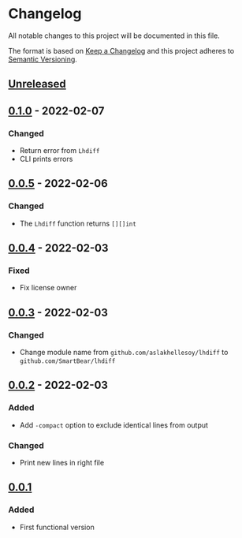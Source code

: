 # Changelog

All notable changes to this project will be documented in this file.

The format is based on [Keep a Changelog](https://keepachangelog.com/en/1.0.0/)
and this project adheres to [Semantic Versioning](https://semver.org/spec/v2.0.0.html).

## [Unreleased]

## [0.1.0] - 2022-02-07
### Changed
- Return error from `Lhdiff`
- CLI prints errors

## [0.0.5] - 2022-02-06
### Changed
- The `Lhdiff` function returns `[][]int`

## [0.0.4] - 2022-02-03
### Fixed
- Fix license owner

## [0.0.3] - 2022-02-03
### Changed
- Change module name from `github.com/aslakhellesoy/lhdiff` to `github.com/SmartBear/lhdiff`

## [0.0.2] - 2022-02-03
### Added
- Add `-compact` option to exclude identical lines from output

### Changed
- Print new lines in right file

## [0.0.1]
### Added
- First functional version

[Unreleased]: https://github.com/SmartBear/lhdiff/compare/v0.1.0...HEAD
[0.1.0]: https://github.com/SmartBear/lhdiff/compare/v0.0.5...v0.1.0
[0.0.5]: https://github.com/SmartBear/lhdiff/compare/v0.0.4...v0.0.5
[0.0.4]: https://github.com/SmartBear/lhdiff/compare/v0.0.3...v0.0.4
[0.0.3]: https://github.com/SmartBear/lhdiff/compare/v0.0.2...v0.0.3
[0.0.2]: https://github.com/SmartBear/lhdiff/compare/v0.0.1...v0.0.2
[0.0.1]: https://github.com/SmartBear/lhdiff/compare/6084d5de2ec3dbb25767433e79ab840d5941c2de...v0.0.1
